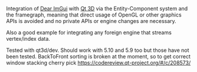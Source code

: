 Integration of [Dear ImGui](https://github.com/ocornut/imgui) with [Qt 3D](https://doc.qt.io/qt-5/qt3d-index.html) via the Entity-Component system and the framegraph,
meaning that direct usage of OpenGL or other graphics APIs is avoided and no private APIs or engine changes are necessary.

Also a good example for integrating any foreign engine that streams vertex/index data.

Tested with qt3d/dev. Should work with 5.10 and 5.9 too but those have not been tested. BackToFront sorting is broken at the moment, so to get correct window
stacking cherry pick https://codereview.qt-project.org/#/c/208573/
